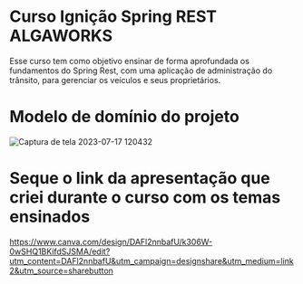 # Curso Ignição Spring REST ALGAWORKS

Esse curso tem como objetivo ensinar de forma aprofundada os fundamentos do Spring Rest, com uma aplicação de administração do trânsito, para gerenciar os veículos e seus proprietários.


# Modelo de domínio do projeto
![Captura de tela 2023-07-17 120432](https://github.com/estervieira/Spring-REST/assets/99289130/eee9cb5f-26b7-4cc5-a856-ff41643ff657)


# Seque o link da apresentação que criei durante o curso com os temas ensinados
https://www.canva.com/design/DAFl2nnbafU/k306W-0wSHQ1BKifdSJSMA/edit?utm_content=DAFl2nnbafU&utm_campaign=designshare&utm_medium=link2&utm_source=sharebutton
